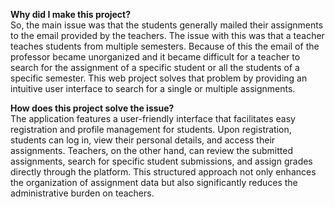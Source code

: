 **Why did I make this project?**  
So, the main issue was that the students generally mailed their assignments to the email provided by the teachers. The issue with this was that a teacher teaches students from multiple semesters. Because of this the email of the professor became unorganized and it became difficult for a teacher to search for the assignment of a specific student or all the students of a specific semester. This web project solves that problem by providing an intuitive user interface to search for a single or multiple assignments.

**How does this project solve the issue?**  
The application features a user-friendly interface that facilitates easy registration and profile management for students. Upon registration, students can log in, view their personal details, and access their assignments. Teachers, on the other hand, can review the submitted assignments, search for specific student submissions, and assign grades directly through the platform. This structured approach not only enhances the organization of assignment data but also significantly reduces the administrative burden on teachers.
